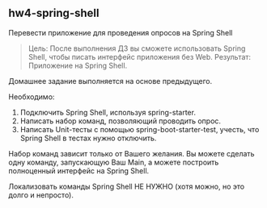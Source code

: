 ## hw4-spring-shell

Перевести приложение для проведения опросов на Spring Shell

>Цель: После выполнения ДЗ вы сможете использовать Spring Shell, чтобы писать интерфейс приложения без Web.
 Результат: Приложение на Spring Shell.

Домашнее задание выполняется на основе предыдущего.

Необходимо:
1. Подключить Spring Shell, используя spring-starter.
2. Написать набор команд, позволяющий проводить опрос.
3. Написать Unit-тесты с помощью spring-boot-starter-test, учесть, что Spring Shell в тестах нужно отключить.

Набор команд зависит только от Вашего желания. Вы можете сделать одну команду, запускающую Ваш Main, а можете построить полноценный интерфейс на Spring Shell.

Локализовать команды Spring Shell НЕ НУЖНО (хотя можно, но это долго и непросто).
